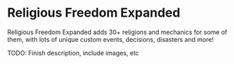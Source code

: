 # Religious Freedom Expanded

Religious Freedom Expanded adds 30+ religions and mechanics for some of them, with lots of unique custom events, decisions, disasters and more!

TODO: Finish description, include images, etc
